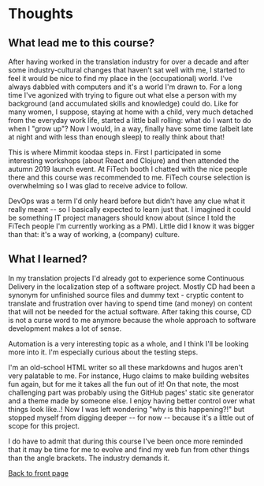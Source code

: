 # Thoughts

## What lead me to this course?

After having worked in the translation industry for over a decade and after some industry-cultural changes that haven't 
sat well with me, I started to feel it would be nice to find my place in the (occupational) world. I've always dabbled 
with computers and it's a world I'm drawn to. For a long time I've 
agonized with trying to figure out what else a person with my background (and accumulated skills and 
knowledge) could do. Like for many women, I suppose, staying at home with a child, very much detached from the 
everyday work life, started a little ball rolling: what do I want to do when I "grow up"? Now I would, in a way, 
finally have some time (albeit late at night and with less than enough sleep) to really think about that!

This is where Mimmit koodaa steps in. First I participated in some interesting workshops (about React and Clojure) and 
then attended the autumn 2019 launch event. At FiTech booth I chatted with the nice people there and this course was 
recommended to me. FiTech course 
selection is overwhelming so I was glad to receive advice to follow.

DevOps was a term I'd only heard before but didn't have any clue what it really meant -- so I basically expected to 
learn just that. I imagined it could be something IT project managers should know about (since I told the FiTech people 
I'm currently working as a PM). Little did I know it was bigger than that: it's a way of working, a (company) culture.

## What I learned?

In my translation projects I'd already got to experience some Continuous Delivery in the localization step of a 
software project. Mostly CD had been a synonym for unfinished source files and dummy text - cryptic content to 
translate and frustration over having to spend time (and money) on content that will not be needed for the actual software. 
After taking this course, CD is not a curse word to me anymore because the whole approach to software 
development makes a lot of sense.

Automation is a very interesting topic as a whole, and I think I'll be looking more into it. I'm especially curious 
about the testing steps. 

I'm an old-school HTML writer so all these markdowns and hugos aren't very palatable to me. For instance, Hugo claims 
to make building websites fun again, but for me it takes all the fun out of it! On that note, the most challenging part 
was probably using the GitHub pages' static site generator and a theme made by someone else. 
I enjoy having better control over what things look like..! Now I was left wondering "why is this happening?!" but 
stopped myself from digging deeper -- for now -- because it's a little out of scope for this project.

I do have to admit that during this course I've been once more reminded that it may be time for me to evolve and find 
my web fun from other things than the angle brackets. The industry demands it.

[Back to front page](https://aaltomcc.github.io/cs-ej4101-fall-2019-014-starter/)
